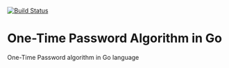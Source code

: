 [![Build Status](https://travis-ci.org/blockcdn-go/otp.svg?branch=master)](https://travis-ci.org/blockcdn-go/otp)

# One-Time Password Algorithm in Go
One-Time Password algorithm in Go language
